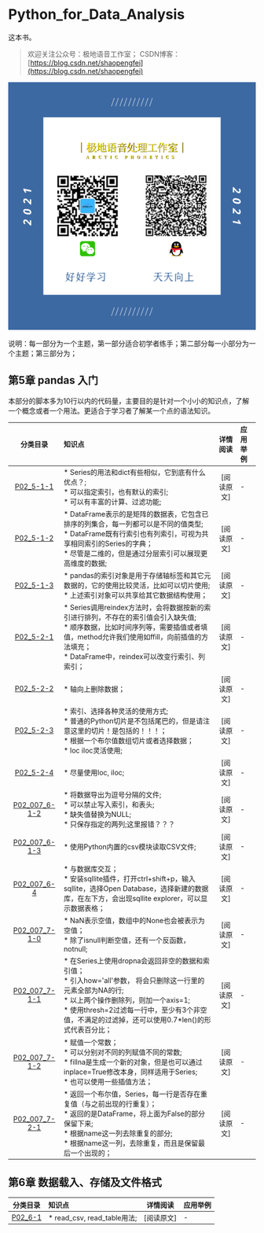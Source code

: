 # Python_for_Data_Analysis
这本书。
> 欢迎关注公众号：极地语音工作室；
> CSDN博客：[https://blog.csdn.net/shaopengfei](https://blog.csdn.net/shaopengfei)  

![效果](res/IMG_0167.PNG)

说明：每一部分为一个主题，第一部分适合初学者练手；第二部分每一小部分为一个主题；第三部分为；  



## 第5章 pandas 入门
本部分的脚本多为10行以内的代码量，主要目的是针对一个小小的知识点，了解一个概念或者一个用法。更适合于学习者了解某一个点的语法知识。   


| 分类目录  | 知识点 | 详情阅读 | 应用举例 |  
| :-------: | :------------- | :---------: | :------------- | 
|  [P02_5-1-1](Part-02/P02_007_Python_for_Data_Analysis/Chap05/p02_5-1-1_series.py) | * Series的用法和dict有些相似，它到底有什么优点？; <br>* 可以指定索引，也有默认的索引;   <br>* 可以有丰富的计算、过滤功能; <br> | [阅读原文] | - |  
|  [P02_5-1-2](Part-02/P02_007_Python_for_Data_Analysis/Chap05/p02_5-1-2_DataFrame.py) | * DataFrame表示的是矩阵的数据表，它包含已排序的列集合，每一列都可以是不同的值类型; <br>* DataFrame既有行索引也有列索引，可视为共享相同索引的Series的字典；  <br>* 尽管是二维的，但是通过分层索引可以展现更高维度的数据; <br> | [阅读原文] | - | 
|  [P02_5-1-3](Part-02/P02_007_Python_for_Data_Analysis/Chap05/p02_5-1-3_index_object.py) | * pandas的索引对象是用于存储轴标签和其它元数据的，它的使用比较灵活，比如可以切片使用; <br>* 上述索引对象可以共享给其它数据结构使用；  | [阅读原文] | - |
|  [P02_5-2-1](Part-02/P02_007_Python_for_Data_Analysis/Chap05/p02_5-2-1_rebuild_index.py) | * Series调用reindex方法时，会将数据按新的索引进行排列，不存在的索引值会引入缺失值; <br>* 顺序数据，比如时间序列等，需要插值或者填值，method允许我们使用如ffill，向前插值的方法填充； <br>* DataFrame中，reindex可以改变行索引、列索引；  | [阅读原文] | - |
|  [P02_5-2-2](Part-02/P02_007_Python_for_Data_Analysis/Chap05/p02_5-2-2_drop_items.py) | * 轴向上删除数据；  | [阅读原文] | - |
|  [P02_5-2-3](Part-02/P02_007_Python_for_Data_Analysis/Chap05/p02_5-2-3_index_select_filter.py) | * 索引、选择各种灵活的使用方式; <br>* 普通的Python切片是不包括尾巴的，但是请注意这里的切片！是包括的！！！； <br>* 根据一个布尔值数组切片或者选择数据；<br>* loc iloc灵活使用;  | [阅读原文] | - |
|  [P02_5-2-4](Part-02/P02_007_Python_for_Data_Analysis/Chap05/p02_5-2-4_integer_index.py) | * 尽量使用loc, iloc;  | [阅读原文] | - |
|  [P02_007_6-1-2](Part-02/P02_007_Python_for_Data_Analysis/Chap06/p02_007_6-1-2_write_to_csv.py) | * 将数据导出为逗号分隔的文件;  <br>* 可以禁止写入索引，和表头; <br>* 缺失值替换为NULL; <br>* 只保存指定的两列;这里报错？？？| [阅读原文] | - |
|  [P02_007_6-1-3](Part-02/P02_007_Python_for_Data_Analysis/Chap06/p02_007_6-1-3_use_split_csv.py) | * 使用Python内置的csv模块读取CSV文件; | [阅读原文] | - |
|  [P02_007_6-4](Part-02/P02_007_Python_for_Data_Analysis/Chap06/p02_007_6-4_query_database.py) | * 与数据库交互；<br>* 安装sqllite插件，打开ctrl+shift+p，输入sqllite，选择Open Database，选择新建的数据库，在左下方，会出现sqllite explorer，可以显示数据表格； | [阅读原文] | - |
|  [P02_007_7-1-0](Part-02/P02_007_Python_for_Data_Analysis/Chap07/p02_007_7-1-0_about_null_value.py) | * NaN表示空值，数组中的None也会被表示为空值；<br> * 除了isnull判断空值，还有一个反函数，notnull; | [阅读原文] | - |
|  [P02_007_7-1-1](Part-02/P02_007_Python_for_Data_Analysis/Chap07/p02_007_7-1-1_filter_null_values.py) | * 在Series上使用dropna会返回非空的数据和索引值；<br> * 引入how='all'参数， 将会只删除这一行里的元素全部为NA的行; <br> * 以上两个操作删除列，则加一个axis=1; <br> * 使用thresh=2过滤每一行中，至少有3个非空值，不满足的过滤掉，还可以使用0.7*len()的形式代表百分比； | [阅读原文] | - |
|  [P02_007_7-1-2](Part-02/P02_007_Python_for_Data_Analysis/Chap07/p02_007_7-1-2_complete_null_values.py) | * 赋值一个常数；<br> * 可以分别对不同的列赋值不同的常数; <br> * fillna是生成一个新的对象，但是也可以通过inplace=True修改本身，同样适用于Series; <br> * 也可以使用一些插值方法； | [阅读原文] | - |
|  [P02_007_7-2-1](Part-02/P02_007_Python_for_Data_Analysis/Chap07/p02_007_7-2-1_drop_duplicate_values.py) | * 返回一个布尔值，Series，每一行是否存在重复值（与之前出现的行重复）；<br> * 返回的是DataFrame，将上面为False的部分保留下来; <br> * 根据name这一列去除重复的部分; <br> * 根据name这一列，去除重复，而且是保留最后一个出现的； | [阅读原文] | - |


## 第6章 数据载入、存储及文件格式

| 分类目录  | 知识点 | 详情阅读 | 应用举例 |  
| :-------: | :------------- | :---------: | :------------- | 
|  [P02_6-1](Part-02/P02_007_Python_for_Data_Analysis/Chap06/p02_6-1-0_read_write_txt.py) | * read_csv, read_table用法; <br> | [阅读原文] | - |  